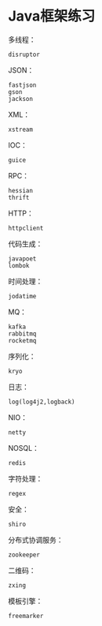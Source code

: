 # Java框架练习

多线程：

    disruptor
    
JSON：

    fastjson
    gson
    jackson
    
XML：
    
    xstream

IOC：

    guice
    
RPC：
    
    hessian
    thrift
    
HTTP：
    
    httpclient
    
代码生成：
 
    javapoet
    lombok
    
时间处理：

    jodatime
    
MQ：
    
    kafka
    rabbitmq
    rocketmq
    
序列化：
    
    kryo
    
日志：
    
    log(log4j2,logback)
    
NIO：
    
    netty
    
NOSQL：
    
    redis
    
字符处理：

    regex
    
安全：
    
    shiro
    
分布式协调服务：
 
    zookeeper
    
二维码：
    
    zxing
    
模板引擎：

    freemarker    